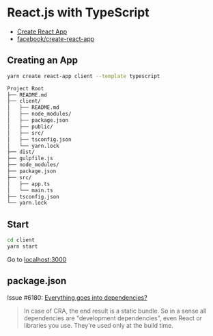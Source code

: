 # React.js with TypeScript

- [Create React App](https://create-react-app.dev/)
- [facebook/create-react-app](https://github.com/facebook/create-react-app)

## Creating an App

```bash
yarn create react-app client --template typescript
```

```bash
Project Root
├── README.md
├── client/
│   ├── README.md
│   ├── node_modules/
│   ├── package.json
│   ├── public/
│   ├── src/
│   ├── tsconfig.json
│   └── yarn.lock
├── dist/
├── gulpfile.js
├── node_modules/
├── package.json
├── src/
│   ├── app.ts
│   └── main.ts
├── tsconfig.json
└── yarn.lock
```

## Start

```bash
cd client
yarn start
```

Go to [localhost:3000](http://localhost:3000)

## package.json

Issue #6180: [Everything goes into dependencies?](https://github.com/facebook/create-react-app/issues/6180#issuecomment-453640473)

> In case of CRA, the end result is a static bundle. So in a sense all dependencies are "development dependencies", even React or libraries you use. They're used only at the build time.